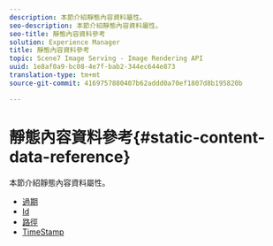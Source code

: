 ```yaml
---
description: 本節介紹靜態內容資料屬性。
seo-description: 本節介紹靜態內容資料屬性。
seo-title: 靜態內容資料參考
solution: Experience Manager
title: 靜態內容資料參考
topic: Scene7 Image Serving - Image Rendering API
uuid: 1e8af0a9-bc08-4e7f-bab2-344ec644e873
translation-type: tm+mt
source-git-commit: 4169757880407b62addd0a70ef1807d8b195820b

---
```



# 靜態內容資料參考{#static-content-data-reference}

本節介紹靜態內容資料屬性。

* [過期](r-expiration-static.md)
* [Id](r-id-static.md)
* [路徑](r-path-static.md)
* [TimeStamp](r-timestamp-static.md)
